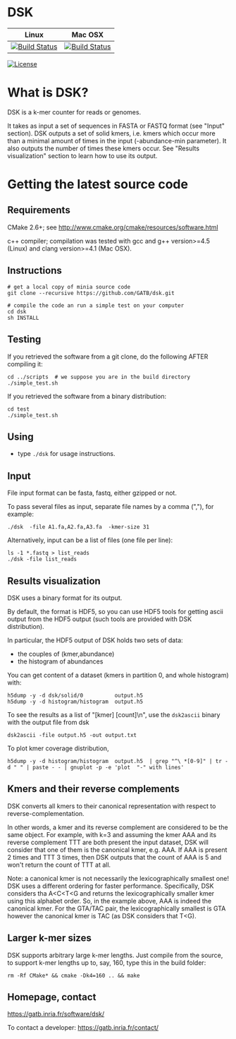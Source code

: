# DSK
| **Linux** | **Mac OSX** |
|-----------|-------------|
[![Build Status](https://ci.inria.fr/gatb-core/view/DSK/job/tool-dsk-build-debian7-64bits-gcc-4.7/badge/icon)](https://ci.inria.fr/gatb-core/view/DSK/job/tool-dsk-build-debian7-64bits-gcc-4.7/) | [![Build Status](https://ci.inria.fr/gatb-core/view/DSK/job/tool-dsk-build-macos-10.9.5-gcc-4.2.1/badge/icon)](https://ci.inria.fr/gatb-core/view/DSK/job/tool-dsk-build-macos-10.9.5-gcc-4.2.1/)

[![License](http://img.shields.io/:license-affero-blue.svg)](http://www.gnu.org/licenses/agpl-3.0.en.html)

# What is DSK? 
DSK is a k-mer counter for reads or genomes.

It takes as input a set of sequences in FASTA or FASTQ format (see "Input" section).
DSK outputs a set of solid kmers, i.e. kmers which occur more than a minimal amount of times in the input (-abundance-min parameter).
It also outputs the number of times these kmers occur.
See "Results visualization" section to learn how to use its output.

# Getting the latest source code

## Requirements

CMake 2.6+; see http://www.cmake.org/cmake/resources/software.html

c++ compiler; compilation was tested with gcc and g++ version>=4.5 (Linux) and clang version>=4.1 (Mac OSX).

## Instructions

    # get a local copy of minia source code
    git clone --recursive https://github.com/GATB/dsk.git
    
    # compile the code an run a simple test on your computer
    cd dsk
    sh INSTALL

## Testing

If you retrieved the software from a git clone, do the following AFTER compiling it:

    cd ../scripts  # we suppose you are in the build directory
    ./simple_test.sh

If you retrieved the software from a binary distribution:

    cd test
    ./simple_test.sh

## Using

* type `./dsk` for usage instructions.


## Input

File input format can be fasta, fastq, either gzipped or not.

To pass several files as input, separate file names by a comma (","), for example:  

    ./dsk  -file A1.fa,A2.fa,A3.fa  -kmer-size 31

Alternatively, input can be a list of files (one file per line):

    ls -1 *.fastq > list_reads
    ./dsk -file list_reads

## Results visualization

DSK uses a binary format for its output.

By default, the format is HDF5, so you can use HDF5 tools for getting ascii output
from the HDF5 output (such tools are provided with DSK distribution).

In particular, the HDF5 output of DSK holds two sets of data:

* the couples of (kmer,abundance)
* the histogram of abundances

You can get content of a dataset (kmers in partition 0, and whole histogram) with:

    h5dump -y -d dsk/solid/0          output.h5
    h5dump -y -d histogram/histogram  output.h5

To see the results as a list of "[kmer] [count]\n", use the `dsk2ascii` binary with the output file from dsk

    dsk2ascii -file output.h5 -out output.txt

To plot kmer coverage distribution,    

    h5dump -y -d histogram/histogram  output.h5  | grep "^\ *[0-9]" | tr -d " " | paste - - | gnuplot -p -e 'plot  "-" with lines'     


## Kmers and their reverse complements

DSK converts all kmers to their canonical representation with respect to reverse-complementation.

In other words, a kmer and its reverse complement are considered to be the same object.
For example, with k=3 and assuming the kmer AAA and its reverse complement TTT are both present the input dataset, DSK will consider that one of them is the canonical kmer, e.g. AAA. If AAA is present 2 times and TTT 3 times, then DSK outputs that the count of AAA is 5 and won't return the count of TTT at all.

Note: a canonical kmer is not necessarily the lexicographically smallest one! DSK uses a different ordering for faster performance. Specifically, DSK considers tha A<C<T<G and returns the lexicographically smaller kmer using this alphabet order. So, in the example above, AAA is indeed the canonical kmer.
For the GTA/TAC pair, the lexicographically smallest is GTA however the canonical kmer is TAC (as DSK considers that T<G).


## Larger k-mer sizes

DSK supports arbitrary large k-mer lengths.
Just compile from the source, to support k-mer lengths up to, say, 160, type this in the build folder:

    rm -Rf CMake* && cmake -Dk4=160 .. && make


## Homepage, contact

https://gatb.inria.fr/software/dsk/

To contact a developer: https://gatb.inria.fr/contact/
